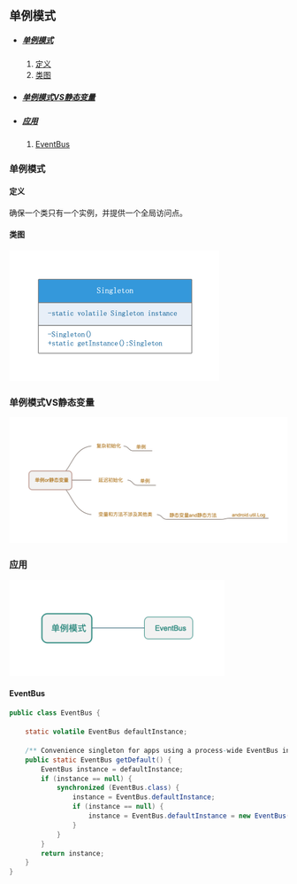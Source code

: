 ## 单例模式

* ##### [单例模式](#1)
  1. [定义](#1.1)
  2. [类图](#1.2)

* ##### [单例模式VS静态变量](#2)

* ##### [应用](#3)
  1. [EventBus](#3.1)

<h3 id="1">单例模式</h3>

<h4 id="1.1">定义</h4> 

确保一个类只有一个实例，并提供一个全局访问点。

<h4 id="1.2">类图</h4> 

<img src="../assets/images/edraw/singleton_uml.png" width="380">

<h3 id="2">单例模式VS静态变量</h3>

<img src="../assets/images/edraw/singleton_why.png?v=2" width="750">


<h3 id="3">应用</h3>

<img src="../assets/images/edraw/singleton_useage.png" width="390">

<h4 id="3.1">EventBus</h4> 

```java
public class EventBus {

    static volatile EventBus defaultInstance;
    
    /** Convenience singleton for apps using a process-wide EventBus instance. */
    public static EventBus getDefault() {
        EventBus instance = defaultInstance;
        if (instance == null) {
            synchronized (EventBus.class) {
                instance = EventBus.defaultInstance;
                if (instance == null) {
                    instance = EventBus.defaultInstance = new EventBus();
                }
            }
        }
        return instance;
    }
}
```